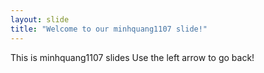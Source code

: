 ```yaml
---
layout: slide
title: "Welcome to our minhquang1107 slide!"
---
```

This is minhquang1107 slides
Use the left arrow to go back!